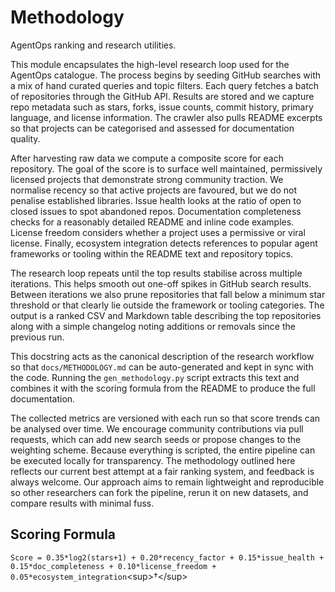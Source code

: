 # Methodology

AgentOps ranking and research utilities.

This module encapsulates the high-level research loop used for the AgentOps catalogue. The
process begins by seeding GitHub searches with a mix of hand curated queries and topic
filters. Each query fetches a batch of repositories through the GitHub API. Results are
stored and we capture repo metadata such as stars, forks, issue counts, commit history,
primary language, and license information. The crawler also pulls README excerpts so that
projects can be categorised and assessed for documentation quality.

After harvesting raw data we compute a composite score for each repository. The goal of the
score is to surface well maintained, permissively licensed projects that demonstrate strong
community traction. We normalise recency so that active projects are favoured, but we do not
penalise established libraries. Issue health looks at the ratio of open to closed issues to
spot abandoned repos. Documentation completeness checks for a reasonably detailed README
and inline code examples. License freedom considers whether a project uses a permissive or
viral license. Finally, ecosystem integration detects references to popular agent frameworks
or tooling within the README text and repository topics.

The research loop repeats until the top results stabilise across multiple iterations. This
helps smooth out one-off spikes in GitHub search results. Between iterations we also prune
repositories that fall below a minimum star threshold or that clearly lie outside the
framework or tooling categories. The output is a ranked CSV and Markdown table describing
the top repositories along with a simple changelog noting additions or removals since the
previous run.

This docstring acts as the canonical description of the research workflow so that
`docs/METHODOLOGY.md` can be auto-generated and kept in sync with the code. Running the
`gen_methodology.py` script extracts this text and combines it with the scoring formula from
the README to produce the full documentation.

The collected metrics are versioned with each run so that score trends can be analysed over time. We encourage community contributions via pull requests, which can add new search seeds or propose changes to the weighting scheme. Because everything is scripted, the entire pipeline can be executed locally for transparency. The methodology outlined here reflects our current best attempt at a fair ranking system, and feedback is always welcome. Our approach aims to remain lightweight and reproducible so other researchers can fork the pipeline, rerun it on new datasets, and compare results with minimal fuss.

## Scoring Formula

`Score = 0.35*log2(stars+1) + 0.20*recency_factor + 0.15*issue_health + 0.15*doc_completeness + 0.10*license_freedom + 0.05*ecosystem_integration`\<sup\>†\</sup\>
